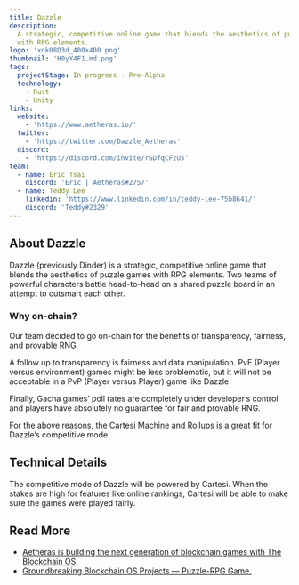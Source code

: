 ```yaml
---
title: Dazzle
description:
  A strategic, competitive online game that blends the aesthetics of puzzle game
  with RPG elements.
logo: 'xnk08D3d_400x400.png'
thumbnail: 'H0yY4F1.md.png'
tags:
  projectStage: In progress - Pre-Alpha
  technology:
    - Rust
    - Unity
links:
  website:
    - 'https://www.aetheras.io/'
  twitter:
    - 'https://twitter.com/Dazzle_Aetheras'
  discord:
    - 'https://discord.com/invite/rGDfqCF2U5'
team:
  - name: Eric Tsai
    discord: 'Eric | Aetheras#2757'
  - name: Teddy Lee
    linkedin: 'https://www.linkedin.com/in/teddy-lee-75b8641/'
    discord: 'Teddy#2329'
---
```


## About Dazzle

Dazzle (previously Dinder) is a strategic, competitive online game that blends
the aesthetics of puzzle games with RPG elements. Two teams of powerful
characters battle head-to-head on a shared puzzle board in an attempt to
outsmart each other.

### Why on-chain?

Our team decided to go on-chain for the benefits of transparency, fairness, and
provable RNG.

A follow up to transparency is fairness and data manipulation. PvE (Player
versus environment) games might be less problematic, but it will not be
acceptable in a PvP (Player versus Player) game like Dazzle.

Finally, Gacha games’ poll rates are completely under developer’s control and
players have absolutely no guarantee for fair and provable RNG.

For the above reasons, the Cartesi Machine and Rollups is a great fit for
Dazzle’s competitive mode.

## Technical Details

The competitive mode of Dazzle will be powered by Cartesi. When the stakes are
high for features like online rankings, Cartesi will be able to make sure the
games were played fairly.

## Read More

- [Aetheras is building the next generation of blockchain games with The Blockchain OS.](https://medium.com/cartesi/aetheras-is-building-the-next-generation-of-blockchain-games-with-the-blockchain-os-dacedd879740)
- [Groundbreaking Blockchain OS Projects — Puzzle-RPG Game.](https://medium.com/cartesi/groundbreaking-blockchain-os-projects-puzzle-rpg-game-94da0212b6ef)
